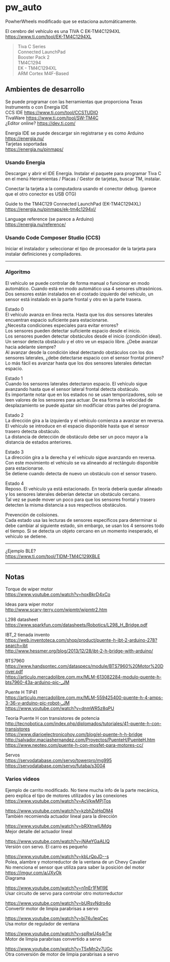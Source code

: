 # pw_auto
PowherWheels modificado que se estaciona automáticamente.  

El cerebro del vehículo es una TIVA C EK-TM4C1294XL  
https://www.ti.com/tool/EK-TM4C1294XL  

> Tiva C Series  
> Connected LaunchPad  
> Booster Pack 2  
> TM4C1294  
> EK - TM4C1294XL  
> ARM Cortex M4F-Based  

## Ambientes de desarrollo
Se puede programar con las herramientas que proporciona Texas Instruments o con Energia IDE  
CCS IDE https://www.ti.com/tool/CCSTUDIO  
TivaWare https://www.ti.com/tool/SW-TM4C  
¿Editor online? https://dev.ti.com/  

Energia IDE se puede descargar sin registrarse y es como Arduino  
https://energia.nu/  
Tarjetas soportadas  
https://energia.nu/pinmaps/  

### Usando Energia
Descargar y abrir el IDE Energia. Instalar el paquete para programar Tiva C
en el menú Herramientas / Placas / Gestor de tarjetas, buscar TM, instalar.  

Conectar la tarjeta a la computadora usando el conector debug.
(parece que el otro conector es USB OTG)  

Guide to the TM4C129 Connected LaunchPad (EK-TM4C1294XL)  
https://energia.nu/pinmaps/ek-tm4c1294xl/  

Language reference (se parece a Arduino)  
https://energia.nu/reference/  

### Usando Code Composer Studio (CCS)
Iniciar el instalador y seleccionar el tipo de procesador de la tarjeta para instalar definiciones y compiladores.  

---

### Algoritmo
El vehículo se puede controlar de forma manual o funcionar en modo automático.
Cuando está en modo automático usa 4 sensores ultrasónicos. Dos sensores están instalados en el costado izquierdo del vehículo,
un sensor está instalado en la parte frontal y otro en la parte trasera.

Estado 0  
El vehículo avanza en línea recta. Hasta que los dos sensores laterales encuentran espacio suficiente para estacionarse.  
¿Necesita condiciones especiales para evitar errores?  
Los sensores pueden detectar suficiente espacio desde el inicio.  
Los sensores pueden detectar obstáculos desde el inicio (condición ideal).  
Un sensor detecta obstáculo y el otro ve un espacio libre. ¿Debe avanzar hacia adelante siempre?  
Al avanzar desde la condición ideal detectando obstáculos con los dos sensores laterales, ¿debe detectarse espacio con el sensor frontal primero?  
Lo más fácil es avanzar hasta que los dos sensores laterales detectan espacio.  

Estado 1  
Cuando los sensores laterales detectaron espacio. El vehículo sigue avanzando hasta que el sensor lateral frontal detecta obstáculo.  
Es importante notar que en los estados no se usan temporizadores,
solo se leen valores de los sensores para actuar. De esa forma la velocidad de desplazamiento se puede ajustar sin modificiar otras partes del programa.  

Estado 2  
La dirección gira a la izquierda y el vehículo comienza a avanzar en reversa.
El vehículo se introduce en el espacio disponible hasta que el sensor trasero detecta obstáculo.  
La distancia de detección de obstáculo debe ser un poco mayor a la distancia de estados anteriores.  

Estado 3  
La dirección gira a la derecha y el vehículo sigue avanzando en reversa.  
Con este movimiento el vehículo se va alineando al rectángulo disponible para estacionarse.  
Se detiene cuando detecta de nuevo un obstáculo con el sensor trasero.  

Estado 4  
Reposo. El vehículo ya está estacionado. En teoría debería quedar alineado y los sensores laterales deberían detectar un obstáculo cercano.  
Tal vez se puede mover un poco para que los sensores frontal y trasero detecten la misma distancia a sus respectivos obstáculos.  

Prevención de colisiones.  
Cada estado usa las lecturas de sensores específicos para determinar si debe cambiar al siguiente estado,
sin embargo, se usan los 4 sensores todo el tiempo. Si se detecta un objeto cercano en un momento inesperado, el vehículo se detiene.  


----
¿Ejemplo BLE?  
https://www.ti.com/tool/TIDM-TM4C129XBLE  

----
## Notas

Torque de wiper motor  
https://www.youtube.com/watch?v=hoxBkrD4xCo  

Ideas para wiper motor  
http://www.scary-terry.com/wipmtr/wipmtr2.htm  

L298 datasheet  
https://www.sparkfun.com/datasheets/Robotics/L298_H_Bridge.pdf  

IBT_2 tienada invento  
https://web.inventoteca.com/shop/product/puente-h-ibt-2-arduino-278?search=ibt  
http://www.hessmer.org/blog/2013/12/28/ibt-2-h-bridge-with-arduino/  

BTS7960  
https://www.handsontec.com/dataspecs/module/BTS7960%20Motor%20Driver.pdf  
https://articulo.mercadolibre.com.mx/MLM-613082284-modulo-puente-h-bts7960-43a-arduino-pic-_JM  

Puente H TIP41  
https://articulo.mercadolibre.com.mx/MLM-559425400-puente-h-4-amps-3-36-v-arduino-pic-robot-_JM  
https://www.youtube.com/watch?v=dnmWR5z8qPU  

Teoría Puente H con transistores de potencia  
http://tecnobotica.com/index.php/diplomados/tutoriales/41-puente-h-con-transistores  
https://www.diarioelectronicohoy.com/blog/el-puente-h-h-bridge  
http://salvador.maciashernandez.com/Proyectos/PuenteH/PuenteH.htm  
https://www.neoteo.com/puente-h-con-mosfet-para-motores-cc/  

Servos  
https://servodatabase.com/servo/towerpro/mg995  
https://servodatabase.com/servo/futaba/s3004  

### Varios videos

Ejemplo de carrito modificado. No tiene mucha info de la parte mecánica, pero explica el tipo de motores utilizados y las conexiones  
https://www.youtube.com/watch?v=AcVkwMPjTos  

https://www.youtube.com/watch?v=kzbhZqHqDM4  
También recomienda actuador lineal para la dirección  

https://www.youtube.com/watch?v=bRXtnwlUMdg  
Mejor detalle del actuador lineal  

https://www.youtube.com/watch?v=jNAeYGaALlQ  
Versión con servo. El carro es pequeño  

https://www.youtube.com/watch?v=kbLrQpJD--s  
Polea, alambre y motorreductor de la ventana de un Chevy Cavalier  
No menciona el sensor que utiliza para saber la posición del motor  
https://imgur.com/a/JXyOk  
Diagrama  

https://www.youtube.com/watch?v=n1nEr1FM19E  
Usar circuito de servo para controlar otro motorreductor  

https://www.youtube.com/watch?v=bURsvNdro4o  
Convertir motor de limpia parabrisas a servo  

https://www.youtube.com/watch?v=bi74u1eqCec  
Usa motor de regulador de ventana  

https://www.youtube.com/watch?v=spRwU4s4rTw  
Motor de limpia parabrisas convertido a servo  

https://www.youtube.com/watch?v=T5xMn2v7UGc  
Otra conversión de motor de limpia parabrisas a servo  
